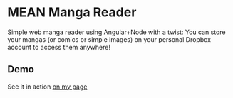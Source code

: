 # MEAN Manga Reader
Simple web manga reader using Angular+Node with a twist: You can store your mangas (or comics or simple images) on your personal Dropbox account to access them anywhere!

Demo
----

See it in action [on my page](http://las.readerman.ga)
